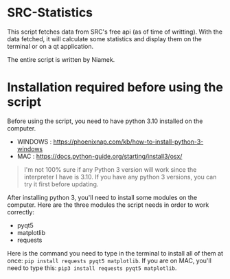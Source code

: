 # SRC-Statistics
This script fetches data from SRC's free api (as of time of writting). With the data fetched, it will calculate some statistics and display them on the terminal or on a qt application.

The entire script is written by Niamek.

# Installation required before using the script
Before using the script, you need to have python 3.10 installed on the computer. 
- WINDOWS : https://phoenixnap.com/kb/how-to-install-python-3-windows
- MAC : https://docs.python-guide.org/starting/install3/osx/

>I'm not 100% sure if any Python 3 version will work since the interpreter I have is 3.10. If you have any python 3 versions, you can try it first before updating.

After installing python 3, you'll need to install some modules on the computer.
Here are the three modules the script needs in order to work correctly:
- pyqt5
- matplotlib
- requests

Here is the command you need to type in the terminal to install all of them at once: `pip install requests pyqt5 matplotlib`.
If you are on MAC, you'll need to type this: `pip3 install requests pyqt5 matplotlib`.
